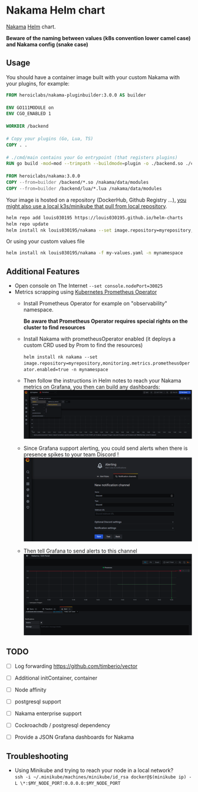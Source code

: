 
# Nakama Helm chart

[Nakama](https://github.com/heroiclabs/nakama) [Helm](https://helm.sh/) chart.

**Beware of the naming between values (k8s convention lower camel case) and Nakama config (snake case)**

## Usage

You should have a container image built with your custom Nakama with your plugins, for example:

```dockerfile
FROM heroiclabs/nakama-pluginbuilder:3.0.0 AS builder

ENV GO111MODULE on
ENV CGO_ENABLED 1

WORKDIR /backend

# Copy your plugins (Go, Lua, TS)
COPY . .

# ./cmd/main contains your Go entrypoint (that registers plugins)
RUN go build -mod=mod --trimpath --buildmode=plugin -o ./backend.so ./cmd/main

FROM heroiclabs/nakama:3.0.0
COPY --from=builder /backend/*.so /nakama/data/modules
COPY --from=builder /backend/lua/*.lua /nakama/data/modules
```

Your image is hosted on a repository (DockerHub, Github Registry ...), [you might also use a local k3s/minikube that 
pull from local repository](https://k3d.io/usage/guides/registries/#using-a-local-registry).

```bash
helm repo add louis030195 https://louis030195.github.io/helm-charts
helm repo update
helm install nk louis030195/nakama --set image.repository=myrepository,image.tag=mytag -n mynamespace
```

Or using your custom values file

```bash
helm install nk louis030195/nakama -f my-values.yaml -n mynamespace
```

## Additional Features

- Open console on The Internet `--set console.nodePort=30025`
- Metrics scrapping using [Kubernetes Prometheus Operator](https://github.com/prometheus-community/helm-charts/tree/main/charts/kube-prometheus-stack)
  * Install Prometheus Operator for example on "observability" namespace. 
	
	**Be aware that Prometheus Operator requires special rights on the cluster to find resources** 
  * Install Nakama with prometheusOperator enabled (it deploys a custom CRD used by Prom to find the resources)
	
	`helm install nk nakama --set image.repository=myrepository,monitoring.metrics.prometheusOperator.enabled=true -n mynamespace`
  * Then follow the instructions in Helm notes to reach your Nakama metrics on Grafana, you then can build any dashboards:
	![NakamaMetrics](docs/nakamaAndPromOperator.png)
	
  * Since Grafana support alerting, you could send alerts when there is presence spikes to your team Discord !
	![DiscordAlerting](docs/discordAlerting.png)
	
  * Then tell Grafana to send alerts to this channel
	![img.png](img.png)

## TODO

- [ ] Log forwarding <https://github.com/timberio/vector>
- [ ] Additional initContainer, container
- [ ] Node affinity
- [ ] postgresql support
- [ ] Nakama enterprise support 
- [ ] Cockroachdb / postgresql dependency
- [ ] Provide a JSON Grafana dashboards for Nakama


## Troubleshooting

- Using Minikube and trying to reach your node in a local network?  
  `ssh -i ~/.minikube/machines/minikube/id_rsa docker@$(minikube ip) -L \*:$MY_NODE_PORT:0.0.0.0:$MY_NODE_PORT`
